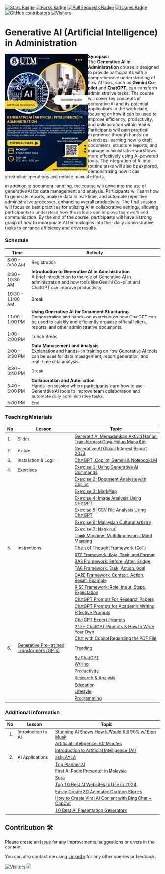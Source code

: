 <a href="https://github.com/drshahizan/ai-tools/stargazers"><img src="https://img.shields.io/github/stars/drshahizan/ai-tools" alt="Stars Badge"/></a>
<a href="https://github.com/drshahizan/ai-tools/network/members"><img src="https://img.shields.io/github/forks/drshahizan/ai-tools" alt="Forks Badge"/></a>
<a href="https://github.com/drshahizan/ai-tools"><img src="https://img.shields.io/github/issues-pr/drshahizan/ai-tools" alt="Pull Requests Badge"/></a>
<a href="https://github.com/drshahizan/ai-tools/issues"><img src="https://img.shields.io/github/issues/drshahizan/ai-tools" alt="Issues Badge"/></a>
<a href="https://github.com/drshahizan/ai-tools/graphs/contributors"><img alt="GitHub contributors" src="https://img.shields.io/github/contributors/drshahizan/ai-tools?color=2b9348"></a>
![Visitors](https://api.visitorbadge.io/api/visitors?path=https%3A%2F%2Fgithub.com%2Fdrshahizan%2Fai-tools&labelColor=%23d9e3f0&countColor=%23697689&style=flat)

# Generative AI (Artificial Intelligence) in Administration

<img src="https://github.com/drshahizan/Generative-AI-Playground/blob/main/images/BDC_AI_nov.png" style="width:270px;"  align="left">

**Synopsis:**<br>
The **Generative AI in Administration** course is designed to provide participants with a comprehensive understanding of how AI tools, such as **Gemini Co-pilot** and **ChatGPT**, can transform administrative tasks. The course will cover key concepts of generative AI and its potential applications in the workplace, focusing on how it can be used to improve efficiency, productivity, and collaboration within teams. Participants will gain practical experience through hands-on exercises, learning how to draft documents, structure reports, and manage administrative workflows more effectively using AI-powered tools. The integration of AI into routine tasks will also be explored, demonstrating how it can streamline operations and reduce manual efforts.

In addition to document handling, the course will delve into the use of generative AI for data management and analysis. Participants will learn how to generate reports, analyze data in real-time, and automate repetitive administrative processes, enhancing overall productivity. The final session will focus on best practices for utilizing AI in collaborative settings, allowing participants to understand how these tools can improve teamwork and communication. By the end of the course, participants will have a strong grasp of how to incorporate AI technologies into their daily administrative tasks to enhance efficiency and drive results.

### Schedule

| Time              | Activity                                                                                                        |
|-------------------|----------------------------------------------------------------------------------------------------------------|
| 8:00 – 8:30 AM    | Registration                                                                                                   |
| 8:30 – 10:30 AM   | **Introduction to Generative AI in Administration** <br>A brief introduction to the role of Generative AI in administration and how tools like Gemini Co-pilot and ChatGPT can improve productivity. |
| 10:30 – 11:00 AM  | Break                                                                                                          |
| 11:00 – 1:00 PM   | **Using Generative AI for Document Structuring** <br> Demonstration and hands-on exercises on how ChatGPT can be used to quickly and efficiently organize official letters, reports, and other administrative documents. |
| 1:00 – 2:00 PM    | Lunch Break                                                                                                    |
| 2:00 – 3:30 PM    | **Data Management and Analysis**<br> Explanation and hands-on training on how Generative AI tools can be used for data management, report generation, and real-time data analysis. |
| 3:30 – 3:40 PM    | Break                                                                                                          |
| 3:40 – 5:00 PM    | **Collaboration and Automation** <br> Hands-on session where participants learn how to use Generative AI tools to improve team collaboration and automate daily administrative tasks. |
| 5:00 PM           | End                                                                                                            |

### Teaching Materials

| No | Lesson | Topic |
|--------|---------|---------|
| 1. | Slides | [Generatif AI Memudahkan Aktiviti Harian: Transformasi Gaya Hidup Masa Kini](https://liveutm-my.sharepoint.com/:b:/g/personal/shahizan_live_utm_my/Ea4jHzBjWThBoiMKH93K5vQBWWfEFBIARMYtOUZf5sGs7Q?e=C5ZIoB) |
| 2. | Article | [Generative AI Global Interest Report 2023](https://www.electronicshub.org/generative-ai-global-interest-report-2023/) |
| 3. | Installation & Login | [ChatGPT, Copilot, Gemini & NotebookLM](https://github.com/drshahizan/ai-tools/blob/main/materials/untw/signin.md) |
| 4. | Exercises | [Exercise 1: Using Generative AI Commands](https://github.com/drshahizan/ai-tools/blob/main/materials/untw/fungsi.md) |
|  |  | [Exercise 2: Document Analysis with Copilot](https://github.com/drshahizan/ai-tools/blob/main/materials/untw/dokumen_copilot.md) |
|  |  | [Exercise 3: MarkMap](https://github.com/drshahizan/ai-tools/blob/main/materials/pimpin/markmap.md) |
|  |  | [Exercise 4: Image Analysis Using ChatGPT](https://github.com/drshahizan/ai-tools/blob/main/materials/untw/dokumen_untw.md) |
|  |  | [Exercise 5: CSV File Analysis Using ChatGPT](https://github.com/drshahizan/ai-tools/blob/main/materials/untw/dokumen_chatgpt.md) |
|  |  | [Exercise 6: Malaysian Cultural Artistry](https://github.com/drshahizan/Generative-AI-Playground/blob/main/materials/drawing.md) |
|  |  | [Exercise 7: Napkin.ai](https://github.com/drshahizan/Generative-AI-Playground/blob/main/materials/tools/napkin.md)|
|  |  | [Think Machine: Multidimensional Mind Mapping](https://thinkmachine.com/) |
| 5. | Instructions | [Chain of Thought Framework (CoT)](../materials/gen_frame/1cot.md) |
|  |  | [RTF Framework: Role, Task, and Format](../materials/gen_frame/2rtf.md) |
|  |  | [BAB Framework: Before, After, Bridge](../materials/gen_frame/3bab.md) |
|  |  | [TAG Framework: Task, Action, Goal](../materials/gen_frame/4tag.md) |
|  |  | [CARE Framework: Context, Action, Result, Example](../materials/gen_frame/5care.md) |
|  |  | [RISE Framework: Role, Input, Steps, Expectation](../materials/gen_frame/6rise.md) |
|  |  | [ChatGPT Prompts For Research Papers](https://github.com/drshahizan/Generative-AI-Playground/blob/main/materials/prompt_research.md) |
|  |  | [ChatGPT Prompts for Academic Writing](https://github.com/drshahizan/Generative-AI-Playground/blob/main/materials/prompt_academic.md) |
|  |  | [Effective Prompts](https://drshahizan.gitbook.io/copywriting-chatgpt/prompts/effective-prompts) |
|  |  | [ChatGPT Expert Prompts](https://github.com/drshahizan/Generative-AI-Playground/blob/main/materials/prompt.md) |
|  |  | [215+ ChatGPT Prompts & How to Write Your Own](https://writesonic.com/blog/chatgpt-prompts) |
|  |  | [Chat with Copilot Regarding the PDF File](https://github.com/drshahizan/Generative-AI-Playground/blob/main/materials/copilot.md) |
| 6. | [Generative Pre-trained Transformers (GPTs)](https://github.com/drshahizan/ai-tools/blob/main/materials/gpts/readme.md) | [Trending](https://github.com/drshahizan/ai-tools/blob/main/materials/gpts/trending.md) |
|  |  | [By ChatGPT](https://github.com/drshahizan/ai-tools/blob/main/materials/gpts/bychatgpt.md) |
|  |  | [Writing](https://github.com/drshahizan/ai-tools/blob/main/materials/gpts/writing.md) |
|  |  | [Productivity](https://github.com/drshahizan/ai-tools/blob/main/materials/gpts/productivity.md) |
|  |  | [Research & Analysis](https://github.com/drshahizan/ai-tools/blob/main/materials/gpts/research.md) |
|  |  | [Education](https://github.com/drshahizan/ai-tools/blob/main/materials/gpts/education.md) |
|  |  | [Lifestyle](https://github.com/drshahizan/ai-tools/blob/main/materials/gpts/lifestyle.md) |
|  |  | [Programming](https://github.com/drshahizan/ai-tools/blob/main/materials/gpts/programming.md) |

### Additional Information

| No | Lesson | Topic |
|--------:|---------|---------|
| 1. | Introduction to AI | [Stunning AI Shows How It Would Kill 90% w/ Elon Musk](https://youtu.be/J6Mdq3n6kgk?si=4G0k5-WNH55pBMhw) |
|  |  | [Artificial Intelligence: 60 Minutes](https://youtu.be/aZ5EsdnpLMI?si=3aEFdMyTnOWZTuCZ) |
|  |  | [Introduction to Artificial Intelligence (AI)](https://youtu.be/kms0WrEbs0Q?si=woVk00RDgFNC5rBd) |
| 2. | AI Applications | [askLAYLA](https://justasklayla.com/) |
|  |  | [Trip Planner AI](https://tripplanner.ai/) |
|  |  | [First AI Radio Presenter in Malaysia](https://says.com/my/seismik/kenali-aina-sabrina-dj-fly-fm-juga-ai-yang-pertama-di-malaysia-sebagai-penyampai-radio) |
|  |  | [Sora](https://openai.com/sora) |
|  |  | [Top 10 Best AI Websites to Use in 2024](https://www.facebook.com/reel/671923085023778) |
|  |  | [Easily Create 3D Animated Cartoon Stories](https://www.youtube.com/watch?v=6IYBxbpKato) |
|  |  | [How to Create Viral AI Content with Bing Chat + CapCut](https://youtu.be/ed30BLkVpis?si=Z6XmTWxVO1PC_kyv) |
|  |  | [10 Best AI Presentation Generators](https://www.unite.ai/best-ai-presentation-generators/) |


## Contribution 🛠️
Please create an [Issue](https://github.com/drshahizan/ai-tools/issues) for any improvements, suggestions or errors in the content.

You can also contact me using [Linkedin](https://www.linkedin.com/in/drshahizan/) for any other queries or feedback.

[![Visitors](https://api.visitorbadge.io/api/visitors?path=https%3A%2F%2Fgithub.com%2Fdrshahizan&labelColor=%23697689&countColor=%23555555&style=plastic)](https://visitorbadge.io/status?path=https%3A%2F%2Fgithub.com%2Fdrshahizan)
![](https://hit.yhype.me/github/profile?user_id=81284918)


